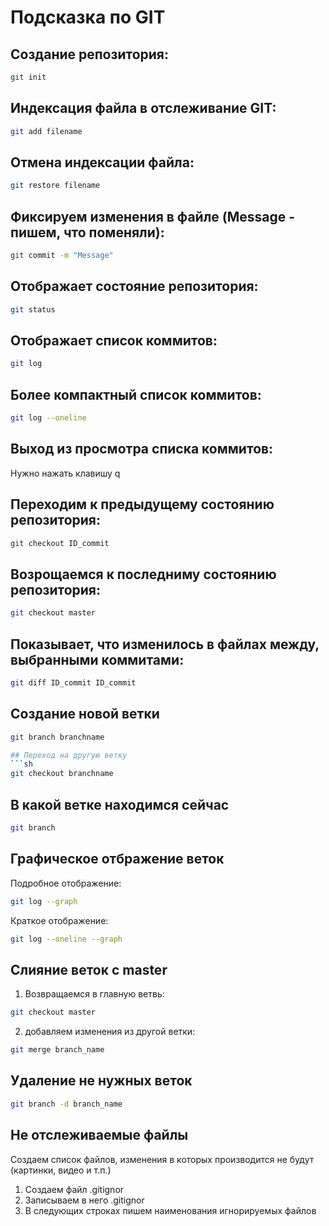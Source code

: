# Подсказка по GIT

## Создание репозитория:
```sh
git init
```
## Индексация файла в отслеживание GIT:
```sh
git add filename
```
## Отмена индексации файла:
```sh
git restore filename
```
## Фиксируем изменения в файле (Message - пишем, что поменяли):
```sh
git commit -m "Message"
```
## Отображает состояние репозитория:
```sh
git status
```
## Отображает список коммитов:
```sh
git log
```
## Более компактный список коммитов:
```sh
git log --oneline
```
## Выход из просмотра списка коммитов:

Нужно нажать клавишу q

## Переходим к предыдущему состоянию репозитория:
```sh
git checkout ID_commit
```
## Возрощаемся к последниму состоянию репозитория:
```sh
git checkout master
```
## Показывает, что изменилось в файлах между, выбранными коммитами:
```sh
git diff ID_commit ID_commit
```
## Создание новой ветки
```sh
git branch branchname

## Переход на другую ветку
```sh
git checkout branchname
```
## В какой ветке находимся сейчас
```sh
git branch
```
## Графическое отбражение веток

Подробное отображение:
```sh
git log --graph
```
Краткое отображение:
```sh
git log --oneline --graph
```
## Слияние веток с master

1. Возвращаемся в главную ветвь:
```sh
git checkout master
```
2. добавляем изменения из другой ветки:
```sh
git merge branch_name
```
## Удаление не нужных веток
```sh
git branch -d branch_name
```
## Не отслеживаемые файлы
Создаем список файлов, изменения в которых производится не будут (картинки, видео и т.п.)

1. Создаем файл .gitignor
2. Записываем в него .gitignor
3. В следующих строках пишем наименования игнорируемых файлов
